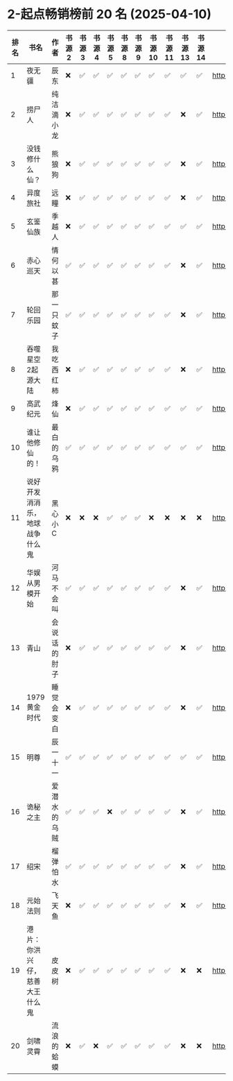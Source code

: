# 2-起点畅销榜前 20 名 (2025-04-10)
| 排名 | 书名 | 作者 | 书源 2 | 书源 3 | 书源 4 | 书源 5 | 书源 8 | 书源 9 | 书源 10 | 书源 11 | 书源 13 | 书源 14 | 起点链接 |
| ---- | ---- | ---- | ---- | ---- | ---- | ---- | ---- | ---- | ---- | ---- | ---- | ---- | ---- |
| 1 | 夜无疆 | 辰东 | ❌ |✅ |✅ |✅ |✅ |✅ |✅ |✅ |✅ |✅ | http://www.qidian.com/book/1040765595/ |
| 2 | 捞尸人 | 纯洁滴小龙 | ❌ |✅ |✅ |✅ |✅ |✅ |✅ |✅ |❌ |✅ | http://www.qidian.com/book/1041637443/ |
| 3 | 没钱修什么仙？ | 熊狼狗 | ❌ |✅ |✅ |✅ |✅ |✅ |✅ |✅ |❌ |✅ | http://www.qidian.com/book/1042256511/ |
| 4 | 异度旅社 | 远瞳 | ❌ |✅ |✅ |✅ |✅ |✅ |✅ |✅ |❌ |✅ | http://www.qidian.com/book/1041604040/ |
| 5 | 玄鉴仙族 | 季越人 | ❌ |✅ |✅ |✅ |✅ |✅ |✅ |✅ |✅ |✅ | http://www.qidian.com/book/1035420986/ |
| 6 | 赤心巡天 | 情何以甚 | ✅ |✅ |✅ |✅ |✅ |✅ |✅ |✅ |❌ |✅ | http://www.qidian.com/book/1016530091/ |
| 7 | 轮回乐园 | 那一只蚊子 | ✅ |✅ |✅ |✅ |✅ |✅ |✅ |✅ |❌ |✅ | http://www.qidian.com/book/1009817672/ |
| 8 | 吞噬星空2起源大陆 | 我吃西红柿 | ❌ |✅ |✅ |✅ |✅ |✅ |✅ |✅ |❌ |✅ | http://www.qidian.com/book/1039391177/ |
| 9 | 高武纪元 | 烽仙 | ❌ |✅ |✅ |✅ |✅ |✅ |✅ |✅ |✅ |✅ | http://www.qidian.com/book/1039141715/ |
| 10 | 谁让他修仙的！ | 最白的乌鸦 | ✅ |✅ |✅ |✅ |✅ |✅ |✅ |✅ |✅ |✅ | http://www.qidian.com/book/1036504904/ |
| 11 | 说好开发消消乐，地球战争什么鬼 | 黑心小C | ❌ |❌ |❌ |✅ |✅ |✅ |❌ |❌ |❌ |❌ | http://www.qidian.com/book/1043599413/ |
| 12 | 华娱从男模开始 | 河马不会叫 | ✅ |✅ |✅ |✅ |✅ |✅ |✅ |✅ |❌ |✅ | http://www.qidian.com/book/1042471645/ |
| 13 | 青山 | 会说话的肘子 | ❌ |✅ |✅ |✅ |✅ |✅ |✅ |✅ |❌ |✅ | http://www.qidian.com/book/1033014772/ |
| 14 | 1979黄金时代 | 睡觉会变白 | ❌ |✅ |✅ |✅ |✅ |✅ |✅ |✅ |❌ |✅ | http://www.qidian.com/book/1039689097/ |
| 15 | 明尊 | 辰一十一 | ✅ |✅ |✅ |✅ |✅ |✅ |✅ |✅ |✅ |✅ | http://www.qidian.com/book/1017325449/ |
| 16 | 诡秘之主 | 爱潜水的乌贼 | ✅ |✅ |✅ |❌ |✅ |✅ |✅ |✅ |❌ |✅ | http://www.qidian.com/book/1010868264/ |
| 17 | 绍宋 | 榴弹怕水 | ✅ |✅ |✅ |✅ |✅ |✅ |✅ |✅ |❌ |✅ | http://www.qidian.com/book/1017281778/ |
| 18 | 元始法则 | 飞天鱼 | ❌ |✅ |✅ |✅ |✅ |✅ |✅ |✅ |❌ |✅ | http://www.qidian.com/book/1042108416/ |
| 19 | 港片：你洪兴仔，慈善大王什么鬼 | 皮皮树 | ❌ |✅ |✅ |✅ |✅ |✅ |✅ |✅ |❌ |❌ | http://www.qidian.com/book/1040860448/ |
| 20 | 剑啸灵霄 | 流浪的蛤蟆 | ❌ |✅ |❌ |✅ |✅ |✅ |✅ |✅ |❌ |❌ | http://www.qidian.com/book/1043285370/ |
